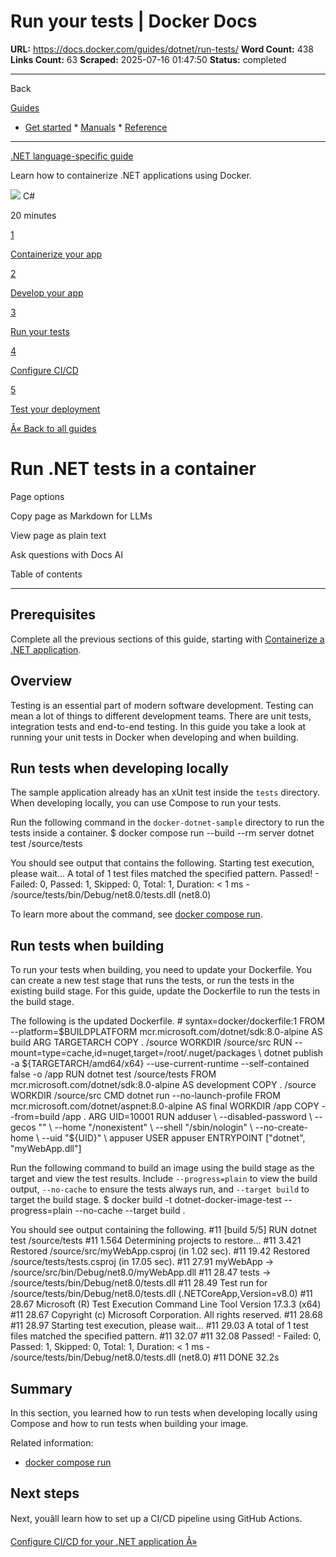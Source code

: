 # Run your tests | Docker Docs

**URL:** https://docs.docker.com/guides/dotnet/run-tests/
**Word Count:** 438
**Links Count:** 63
**Scraped:** 2025-07-16 01:47:50
**Status:** completed

---

Back

[Guides](https://docs.docker.com/guides/)

  * [Get started](https://docs.docker.com/get-started/)   * [Manuals](https://docs.docker.com/manuals/)   * [Reference](https://docs.docker.com/reference/)

* * *

[.NET language-specific guide](https://docs.docker.com/guides/dotnet/)

Learn how to containerize .NET applications using Docker.

![](https://cdn.jsdelivr.net/gh/devicons/devicon@latest/icons/csharp/csharp-original.svg) C\#

20 minutes

[1](https://docs.docker.com/guides/dotnet/containerize/)

[Containerize your app](https://docs.docker.com/guides/dotnet/containerize/)

[2](https://docs.docker.com/guides/dotnet/develop/)

[Develop your app](https://docs.docker.com/guides/dotnet/develop/)

[3](https://docs.docker.com/guides/dotnet/run-tests/)

[Run your tests](https://docs.docker.com/guides/dotnet/run-tests/)

[4](https://docs.docker.com/guides/dotnet/configure-ci-cd/)

[Configure CI/CD](https://docs.docker.com/guides/dotnet/configure-ci-cd/)

[5](https://docs.docker.com/guides/dotnet/deploy/)

[Test your deployment](https://docs.docker.com/guides/dotnet/deploy/)

[Â« Back to all guides](https://docs.docker.com/guides/)

# Run .NET tests in a container

Page options

Copy page as Markdown for LLMs

View page as plain text

Ask questions with Docs AI

Table of contents

* * *

## Prerequisites

Complete all the previous sections of this guide, starting with [Containerize a .NET application](https://docs.docker.com/guides/dotnet/containerize/).

## Overview

Testing is an essential part of modern software development. Testing can mean a lot of things to different development teams. There are unit tests, integration tests and end-to-end testing. In this guide you take a look at running your unit tests in Docker when developing and when building.

## Run tests when developing locally

The sample application already has an xUnit test inside the `tests` directory. When developing locally, you can use Compose to run your tests.

Run the following command in the `docker-dotnet-sample` directory to run the tests inside a container.               $ docker compose run --build --rm server dotnet test /source/tests     

You should see output that contains the following.               Starting test execution, please wait...     A total of 1 test files matched the specified pattern.          Passed!  - Failed:     0, Passed:     1, Skipped:     0, Total:     1, Duration: < 1 ms - /source/tests/bin/Debug/net8.0/tests.dll (net8.0)     

To learn more about the command, see [docker compose run](https://docs.docker.com/reference/cli/docker/compose/run/).

## Run tests when building

To run your tests when building, you need to update your Dockerfile. You can create a new test stage that runs the tests, or run the tests in the existing build stage. For this guide, update the Dockerfile to run the tests in the build stage.

The following is the updated Dockerfile.               # syntax=docker/dockerfile:1          FROM --platform=$BUILDPLATFORM mcr.microsoft.com/dotnet/sdk:8.0-alpine AS build     ARG TARGETARCH     COPY . /source     WORKDIR /source/src     RUN --mount=type=cache,id=nuget,target=/root/.nuget/packages \         dotnet publish -a ${TARGETARCH/amd64/x64} --use-current-runtime --self-contained false -o /app     RUN dotnet test /source/tests          FROM mcr.microsoft.com/dotnet/sdk:8.0-alpine AS development     COPY . /source     WORKDIR /source/src     CMD dotnet run --no-launch-profile          FROM mcr.microsoft.com/dotnet/aspnet:8.0-alpine AS final     WORKDIR /app     COPY --from=build /app .     ARG UID=10001     RUN adduser \         --disabled-password \         --gecos "" \         --home "/nonexistent" \         --shell "/sbin/nologin" \         --no-create-home \         --uid "${UID}" \         appuser     USER appuser     ENTRYPOINT ["dotnet", "myWebApp.dll"]

Run the following command to build an image using the build stage as the target and view the test results. Include `--progress=plain` to view the build output, `--no-cache` to ensure the tests always run, and `--target build` to target the build stage.               $ docker build -t dotnet-docker-image-test --progress=plain --no-cache --target build .     

You should see output containing the following.               #11 [build 5/5] RUN dotnet test /source/tests     #11 1.564   Determining projects to restore...     #11 3.421   Restored /source/src/myWebApp.csproj (in 1.02 sec).     #11 19.42   Restored /source/tests/tests.csproj (in 17.05 sec).     #11 27.91   myWebApp -> /source/src/bin/Debug/net8.0/myWebApp.dll     #11 28.47   tests -> /source/tests/bin/Debug/net8.0/tests.dll     #11 28.49 Test run for /source/tests/bin/Debug/net8.0/tests.dll (.NETCoreApp,Version=v8.0)     #11 28.67 Microsoft (R) Test Execution Command Line Tool Version 17.3.3 (x64)     #11 28.67 Copyright (c) Microsoft Corporation.  All rights reserved.     #11 28.68     #11 28.97 Starting test execution, please wait...     #11 29.03 A total of 1 test files matched the specified pattern.     #11 32.07     #11 32.08 Passed!  - Failed:     0, Passed:     1, Skipped:     0, Total:     1, Duration: < 1 ms - /source/tests/bin/Debug/net8.0/tests.dll (net8.0)     #11 DONE 32.2s     

## Summary

In this section, you learned how to run tests when developing locally using Compose and how to run tests when building your image.

Related information:

  * [docker compose run](https://docs.docker.com/reference/cli/docker/compose/run/)

## Next steps

Next, youâll learn how to set up a CI/CD pipeline using GitHub Actions.

[Configure CI/CD for your .NET application Â»](https://docs.docker.com/guides/dotnet/configure-ci-cd/)